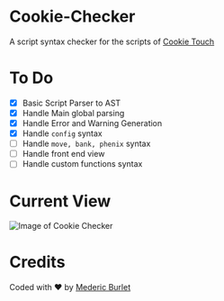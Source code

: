 # Cookie-Checker

A script syntax checker for the scripts of [Cookie Touch](https://github.com/cookie-project/cookietouch)
# To Do

 - [X] Basic Script Parser to AST
 - [X] Handle Main global parsing
 - [X] Handle Error and Warning Generation
 - [X] Handle `config` syntax
 - [ ] Handle `move, bank, phenix` syntax
 - [ ] Handle front end view
 - [ ] Handle custom functions syntax

# Current View

![Image of Cookie Checker](https://raw.githubusercontent.com/crimson-med/Cookie-Checker/master/images/current%201.png)

# Credits

Coded with :heart: by [Mederic Burlet](http://medericburlet.com)
